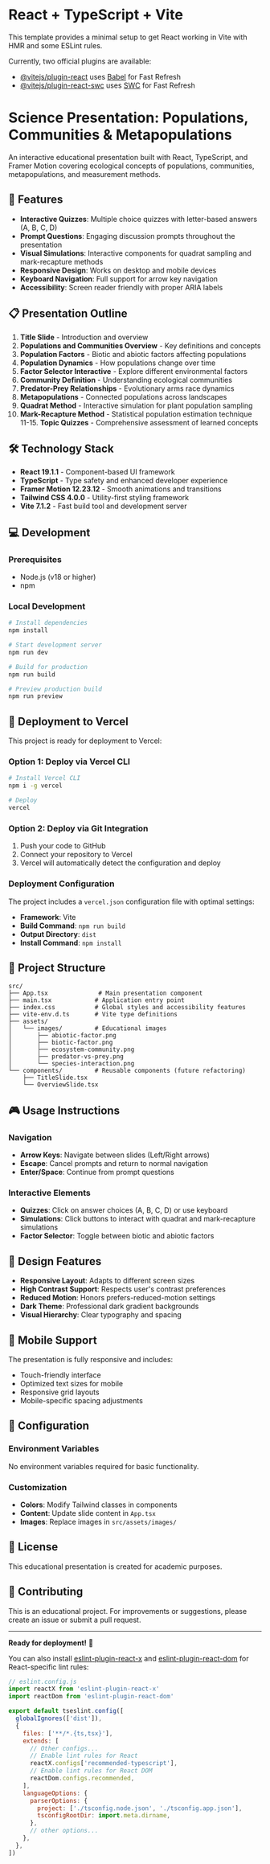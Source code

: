 # React + TypeScript + Vite

This template provides a minimal setup to get React working in Vite with HMR and some ESLint rules.

Currently, two official plugins are available:

- [@vitejs/plugin-react](https://github.com/vitejs/vite-plugin-react/blob/main/packages/plugin-react) uses [Babel](https://babeljs.io/) for Fast Refresh
- [@vitejs/plugin-react-swc](https://github.com/vitejs/vite-plugin-react/blob/main/packages/plugin-react-swc) uses [SWC](https://swc.rs/) for Fast Refresh

# Science Presentation: Populations, Communities & Metapopulations

An interactive educational presentation built with React, TypeScript, and Framer Motion covering ecological concepts of populations, communities, metapopulations, and measurement methods.

## 🚀 Features

- **Interactive Quizzes**: Multiple choice quizzes with letter-based answers (A, B, C, D)
- **Prompt Questions**: Engaging discussion prompts throughout the presentation
- **Visual Simulations**: Interactive components for quadrat sampling and mark-recapture methods
- **Responsive Design**: Works on desktop and mobile devices
- **Keyboard Navigation**: Full support for arrow key navigation
- **Accessibility**: Screen reader friendly with proper ARIA labels

## 📋 Presentation Outline

1. **Title Slide** - Introduction and overview
2. **Populations and Communities Overview** - Key definitions and concepts
3. **Population Factors** - Biotic and abiotic factors affecting populations
4. **Population Dynamics** - How populations change over time
5. **Factor Selector Interactive** - Explore different environmental factors
6. **Community Definition** - Understanding ecological communities
7. **Predator-Prey Relationships** - Evolutionary arms race dynamics
8. **Metapopulations** - Connected populations across landscapes
9. **Quadrat Method** - Interactive simulation for plant population sampling
10. **Mark-Recapture Method** - Statistical population estimation technique
11-15. **Topic Quizzes** - Comprehensive assessment of learned concepts

## 🛠️ Technology Stack

- **React 19.1.1** - Component-based UI framework
- **TypeScript** - Type safety and enhanced developer experience
- **Framer Motion 12.23.12** - Smooth animations and transitions
- **Tailwind CSS 4.0.0** - Utility-first styling framework
- **Vite 7.1.2** - Fast build tool and development server

## 💻 Development

### Prerequisites
- Node.js (v18 or higher)
- npm

### Local Development
```bash
# Install dependencies
npm install

# Start development server
npm run dev

# Build for production
npm run build

# Preview production build
npm run preview
```

## 🚀 Deployment to Vercel

This project is ready for deployment to Vercel:

### Option 1: Deploy via Vercel CLI
```bash
# Install Vercel CLI
npm i -g vercel

# Deploy
vercel
```

### Option 2: Deploy via Git Integration
1. Push your code to GitHub
2. Connect your repository to Vercel
3. Vercel will automatically detect the configuration and deploy

### Deployment Configuration
The project includes a `vercel.json` configuration file with optimal settings:
- **Framework**: Vite
- **Build Command**: `npm run build`
- **Output Directory**: `dist`
- **Install Command**: `npm install`

## 📁 Project Structure

```
src/
├── App.tsx              # Main presentation component
├── main.tsx            # Application entry point
├── index.css           # Global styles and accessibility features
├── vite-env.d.ts       # Vite type definitions
├── assets/
│   └── images/         # Educational images
│       ├── abiotic-factor.png
│       ├── biotic-factor.png
│       ├── ecosystem-community.png
│       ├── predator-vs-prey.png
│       └── species-interaction.png
└── components/         # Reusable components (future refactoring)
    ├── TitleSlide.tsx
    └── OverviewSlide.tsx
```

## 🎮 Usage Instructions

### Navigation
- **Arrow Keys**: Navigate between slides (Left/Right arrows)
- **Escape**: Cancel prompts and return to normal navigation
- **Enter/Space**: Continue from prompt questions

### Interactive Elements
- **Quizzes**: Click on answer choices (A, B, C, D) or use keyboard
- **Simulations**: Click buttons to interact with quadrat and mark-recapture simulations
- **Factor Selector**: Toggle between biotic and abiotic factors

## 🎨 Design Features

- **Responsive Layout**: Adapts to different screen sizes
- **High Contrast Support**: Respects user's contrast preferences
- **Reduced Motion**: Honors prefers-reduced-motion settings
- **Dark Theme**: Professional dark gradient backgrounds
- **Visual Hierarchy**: Clear typography and spacing

## 📱 Mobile Support

The presentation is fully responsive and includes:
- Touch-friendly interface
- Optimized text sizes for mobile
- Responsive grid layouts
- Mobile-specific spacing adjustments

## 🔧 Configuration

### Environment Variables
No environment variables required for basic functionality.

### Customization
- **Colors**: Modify Tailwind classes in components
- **Content**: Update slide content in `App.tsx`
- **Images**: Replace images in `src/assets/images/`

## 📄 License

This educational presentation is created for academic purposes.

## 🤝 Contributing

This is an educational project. For improvements or suggestions, please create an issue or submit a pull request.

---

**Ready for deployment!** 🚀

You can also install [eslint-plugin-react-x](https://github.com/Rel1cx/eslint-react/tree/main/packages/plugins/eslint-plugin-react-x) and [eslint-plugin-react-dom](https://github.com/Rel1cx/eslint-react/tree/main/packages/plugins/eslint-plugin-react-dom) for React-specific lint rules:

```js
// eslint.config.js
import reactX from 'eslint-plugin-react-x'
import reactDom from 'eslint-plugin-react-dom'

export default tseslint.config([
  globalIgnores(['dist']),
  {
    files: ['**/*.{ts,tsx}'],
    extends: [
      // Other configs...
      // Enable lint rules for React
      reactX.configs['recommended-typescript'],
      // Enable lint rules for React DOM
      reactDom.configs.recommended,
    ],
    languageOptions: {
      parserOptions: {
        project: ['./tsconfig.node.json', './tsconfig.app.json'],
        tsconfigRootDir: import.meta.dirname,
      },
      // other options...
    },
  },
])
```
